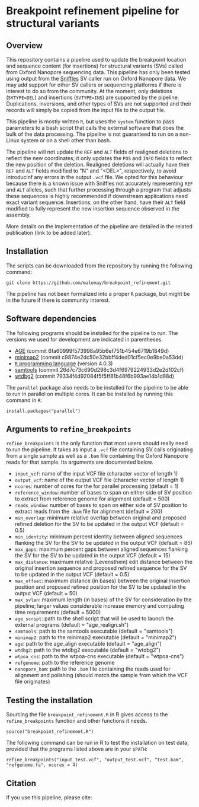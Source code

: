 # Breakpoint refinement pipeline for structural variants

## Overview

This repository contains a pipeline used to update the breakpoint location and sequence content (for insertions) for structural variants (SVs) called from Oxford Nanopore sequencing data.
This pipeline has only been tested using output from the [Sniffles](https://github.com/fritzsedlazeck/Sniffles) SV caller run on Oxford Nanopore data.
We may add support for other SV callers or sequencing platforms if there is interest to do so from the community.
At the moment, only deletions (`SVTYPE=DEL`) and insertions (`SVTYPE=INS`) are supported by the pipeline.
Duplications, inversions, and other types of SVs are not supported and their records will simply be copied from the input file to the output file.

This pipeline is mostly written `R`, but uses the `system` function to pass parameters to a bash script that calls the external software that does the bulk of the data processing.
The pipeline is not guaranteed to run on a non-Linux system or on a shell other than bash.

The pipeline will not update the `REF` and `ALT` fields of realigned deletions to reflect the new coordinates; it only updates the `POS` and `INFO` fields to reflect the new position of the deletion.
Realigned deletions will actually have their `REF` and `ALT` fields modified to "N" and "\<DEL\>", respectively, to avoid introducinf any errors in the output `.vcf` file.
We opted for this behaviour because there is a known issue with Sniffles not accurately representing `REF` and `ALT` alleles, such that further processing through a program that adjusts these sequences is highly recommended if downstream applications need exact variant sequence.
Insertions, on the other hand, have their `ALT` field modified to fully represent the new insertion sequence observed in the assembly.

More details on the implementation of the pipeline are detailed in the related publication (link to be added later).

## Installation

The scripts can be downloaded from the repository by running the following command:

	git clone https://github.com/malemay/breakpoint_refinement.git

The pipeline has not been formalized into a proper `R` package, but might be in the future if there is community interest.

## Software dependencies

The following programs should be installed for the pipeline to run.
The versions we used for development are indicated in parentheses.

* [AGE](https://github.com/abyzovlab/AGE) (commit 6fa60999f573998a95b6ef751b454e6719b1849d)
* [minimap2](https://github.com/lh3/minimap2) (commit c9874e2dc50e32bbff4ded01cf5ec0e9be0a53dd)
* [`R` programming language](https://cran.r-project.org/) (version 4.0.3)
* [samtools](https://github.com/samtools/samtools) (commit 26d7c73c690d298c3d4f6979224933d2e2d102cf)
* [wtdbg2](https://github.com/ruanjue/wtdbg2) (commit 79334f4d92084f5f5ff81b48f6b993ae14b1d88d)

The `parallel` package also needs to be installed for the pipeline to be able to run in parallel on multiple cores.
It can be installed by running this command in `R`:

	install.packages("parallel")

## Arguments to `refine_breakpoints`

`refine_breakpoints` is the only function that most users should really need to run the pipeline.
It takes as input a `.vcf` file containing SV calls originating from a single sample as well as a `.bam` file containing the Oxford Nanopore reads for that sample.
Its arguments are documented below.

* `input_vcf`: name of the input VCF file (character vector of length 1) 
* `output_vcf`: name of the output VCF file (character vector of length 1)
* `ncores`: number of cores for the for parallel processing (default = 1)
* `reference_window`: number of bases to span on either side of SV position to extract from reference genome for alignment (default = 500)
* `reads_window`: number of bases to span on either side of SV position to extract reads from the `.bam` file for alignment (default = 200)
* `min_overlap`: minimum relative overlap between original and proposed refined deletion for the SV to be updated in the output VCF (default = 0.5)
* `min_identity`: minimum percent identity between aligned sequences flanking the SV for the SV to be updated in the output VCF (default = 85) 
* `max_gaps`: maximum percent gaps between aligned sequences flanking the SV for the SV to be updated in the output VCF (default = 15)
* `max_distance`: maximum relative (Levensthein) edit distance between the original insertion sequence and proposed refined sequence for the SV to be updated in the output VCF (default = 0.5)
* `max_offset`: maximum distance (in bases) between the original insertion position and proposed refined position for the SV to be updated in the output VCF (default = 50)
* `max_svlen`: maximum length (in bases) of the SV for consideration by the pipeline; larger values considerable increase memory and computing time requirements (default = 5000)
* `age_script`: path to the shell script that will be used to launch the external programs (default = "age_realign.sh")
* `samtools`: path to the samtools executable (default = "samtools")
* `minimap2`: path to the minimap2 executable (default = "minimap2")
* `age`: path to the age_align executable (default = "age_align")
* `wtdbg2`: path to the wtdbg2 executable (default = "wtdbg2")
* `wtpoa_cns`: path to the wtpoa-cns executable (default = "wtpoa-cns")
* `refgenome`: path to the reference genome
* `nanopore_bam`: path to the `.bam` file containing the reads used for alignment and polishing (should match the sample from which the VCF file originates)


## Testing the installation

Sourcing the file `breakpoint_refinement.R` in R gives access to the `refine_breakpoints` function and other functions it needs.

	source("breakpoint_refinement.R")

The following command can be run in R to test the installation on test data, provided that the programs listed above are in your `$PATH`:

	refine_breakpoints("input_test.vcf", "output_test.vcf", "test.bam", "refgenome.fa", ncores = 4)

## Citation

If you use this pipeline, please cite:

